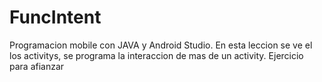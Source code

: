 # FuncIntent
Programacion mobile con JAVA y Android Studio. En esta leccion se ve el los activitys, se programa la interaccion de mas de un activity.
Ejercicio para afianzar
